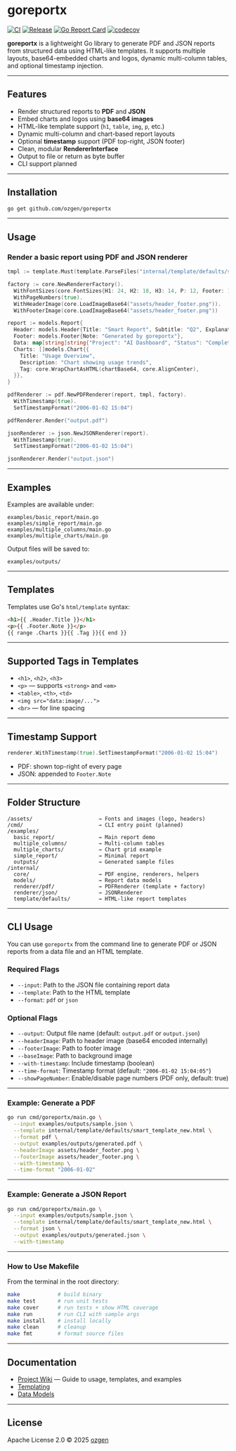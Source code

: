# goreportx

[![CI](https://github.com/ozgen/goreportx/actions/workflows/ci.yml/badge.svg)](https://github.com/ozgen/goreportx/actions/workflows/ci.yml)
[![Release](https://img.shields.io/github/v/tag/ozgen/goreportx?label=release&sort=semver)](https://github.com/ozgen/goreportx/releases)
[![Go Report Card](https://goreportcard.com/badge/github.com/ozgen/goreportx)](https://goreportcard.com/report/github.com/ozgen/goreportx)
[![codecov](https://codecov.io/gh/ozgen/goreportx/branch/main/graph/badge.svg)](https://codecov.io/gh/ozgen/goreportx)


**goreportx** is a lightweight Go library to generate PDF and JSON reports from structured data using HTML-like templates.
It supports multiple layouts, base64-embedded charts and logos, dynamic multi-column tables, and optional timestamp injection.

---

## Features

* Render structured reports to **PDF** and **JSON**
* Embed charts and logos using **base64 images**
* HTML-like template support (`h1`, `table`, `img`, `p`, etc.)
* Dynamic multi-column and chart-based report layouts
* Optional **timestamp** support (PDF top-right, JSON footer)
* Clean, modular **RendererInterface**
* Output to file or return as byte buffer
* CLI support planned

---

## Installation

```bash
go get github.com/ozgen/goreportx
```

---

## Usage

### Render a basic report using PDF and JSON renderer

```go
tmpl := template.Must(template.ParseFiles("internal/template/defaults/smart_template_new.html"))

factory := core.NewRendererFactory().
  WithFontSizes(core.FontSizes{H1: 24, H2: 18, H3: 14, P: 12, Footer: 10}).
  WithPageNumbers(true).
  WithHeaderImage(core.LoadImageBase64("assets/header_footer.png")).
  WithFooterImage(core.LoadImageBase64("assets/header_footer.png"))

report := models.Report{
  Header: models.Header{Title: "Smart Report", Subtitle: "Q2", Explanation: "Auto-generated"},
  Footer: models.Footer{Note: "Generated by goreportx"},
  Data: map[string]string{"Project": "AI Dashboard", "Status": "Complete"},
  Charts: []models.Chart{{
    Title: "Usage Overview",
    Description: "Chart showing usage trends",
    Tag: core.WrapChartAsHTML(chartBase64, core.AlignCenter),
  }},
}

pdfRenderer := pdf.NewPDFRenderer(report, tmpl, factory).
  WithTimestamp(true).
  SetTimestampFormat("2006-01-02 15:04")

pdfRenderer.Render("output.pdf")

jsonRenderer := json.NewJSONRenderer(report).
  WithTimestamp(true).
  SetTimestampFormat("2006-01-02 15:04")

jsonRenderer.Render("output.json")
```

---

## Examples

Examples are available under:

```
examples/basic_report/main.go
examples/simple_report/main.go
examples/multiple_columns/main.go
examples/multiple_charts/main.go
```

Output files will be saved to:

```
examples/outputs/
```

---

## Templates

Templates use Go's `html/template` syntax:

```html
<h1>{{ .Header.Title }}</h1>
<p>{{ .Footer.Note }}</p>
{{ range .Charts }}{{ .Tag }}{{ end }}
```

---

## Supported Tags in Templates

* `<h1>`, `<h2>`, `<h3>`
* `<p>` — supports `<strong>` and `<em>`
* `<table>`, `<th>`, `<td>`
* `<img src="data:image/...">`
* `<br>` — for line spacing

---

## Timestamp Support

```go
renderer.WithTimestamp(true).SetTimestampFormat("2006-01-02 15:04")
```

* PDF: shown top-right of every page
* JSON: appended to `Footer.Note`

---

## Folder Structure

```
/assets/                     → Fonts and images (logo, headers)
/cmd/                        → CLI entry point (planned)
/examples/
  basic_report/              → Main report demo
  multiple_columns/          → Multi-column tables
  multiple_charts/           → Chart grid example
  simple_report/             → Minimal report
  outputs/                   → Generated sample files
/internal/
  core/                      → PDF engine, renderers, helpers
  models/                    → Report data models
  renderer/pdf/              → PDFRenderer (template + factory)
  renderer/json/             → JSONRenderer
  template/defaults/         → HTML-like report templates
```

---

## CLI Usage

You can use `goreportx` from the command line to generate PDF or JSON reports from a data file and an HTML template.

### Required Flags

* `--input`: Path to the JSON file containing report data
* `--template`: Path to the HTML template
* `--format`: `pdf` or `json`

### Optional Flags

* `--output`: Output file name (default: `output.pdf` or `output.json`)
* `--headerImage`: Path to header image (base64 encoded internally)
* `--footerImage`: Path to footer image
* `--baseImage`: Path to background image
* `--with-timestamp`: Include timestamp (boolean)
* `--time-format`: Timestamp format (default: `"2006-01-02 15:04:05"`)
* `--showPageNumber`: Enable/disable page numbers (PDF only, default: true)

---

### Example: Generate a PDF

```bash
go run cmd/goreportx/main.go \
  --input examples/outputs/sample.json \
  --template internal/template/defaults/smart_template_new.html \
  --format pdf \
  --output examples/outputs/generated.pdf \
  --headerImage assets/header_footer.png \
  --footerImage assets/header_footer.png \
  --with-timestamp \
  --time-format "2006-01-02"
```

---

### Example: Generate a JSON Report

```bash
go run cmd/goreportx/main.go \
  --input examples/outputs/sample.json \
  --template internal/template/defaults/smart_template_new.html \
  --format json \
  --output examples/outputs/generated.json \
  --with-timestamp
```

---
###  How to Use Makefile

From the terminal in the root directory:

```bash
make            # build binary
make test       # run unit tests
make cover      # run tests + show HTML coverage
make run        # run CLI with sample args
make install    # install locally
make clean      # cleanup
make fmt        # format source files
```

---

## Documentation

* [Project Wiki](https://github.com/ozgen/goreportx/wiki) — Guide to usage, templates, and examples
* [Templating](https://github.com/ozgen/goreportx/wiki/Templating-in-goreportx)
* [Data Models](https://github.com/ozgen/goreportx/wiki/Data-Models)

---

## License

Apache License 2.0 © 2025 [ozgen](https://github.com/ozgen)
